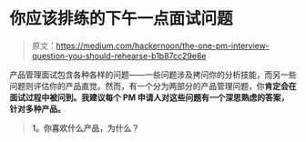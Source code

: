 # 你应该排练的下午一点面试问题

> 原文：<https://medium.com/hackernoon/the-one-pm-interview-question-you-should-rehearse-b1b87cc29e8e>

产品管理面试包含各种各样的问题——一些问题涉及拷问你的分析技能，而另一些问题则评估你的产品直觉。然而，有一个分为两部分的产品管理问题，你**肯定会在面试过程中被问到。我建议每个 PM 申请人对这些问题有一个深思熟虑的答案，针对多种产品。**

> **1。你喜欢什么产品，为什么？**